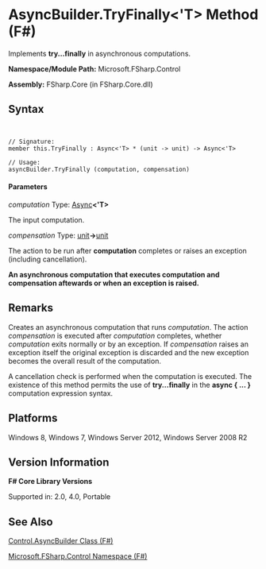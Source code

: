 # AsyncBuilder.TryFinally<'T> Method (F#)

Implements **try...finally** in asynchronous computations.

**Namespace/Module Path:** Microsoft.FSharp.Control

**Assembly:** FSharp.Core (in FSharp.Core.dll)


## Syntax


```


// Signature:
member this.TryFinally : Async<'T> * (unit -> unit) -> Async<'T>

// Usage:
asyncBuilder.TryFinally (computation, compensation)

```



#### Parameters
*computation*
Type: [Async](http://msdn.microsoft.com/en-us/library/e0b28ea2-dea5-4021-b2b9-d7d4761babde)**&lt;'T&gt;**


The input computation.


*compensation*
Type: [unit](http://msdn.microsoft.com/en-us/library/00b837c2-6c8a-483a-87d3-0479c64037a7)**-&gt;**[unit](http://msdn.microsoft.com/en-us/library/00b837c2-6c8a-483a-87d3-0479c64037a7)


The action to be run after **computation** completes or raises an exception (including cancellation).



**An asynchronous computation that executes computation and compensation aftewards or when an exception is raised.**
## Remarks
Creates an asynchronous computation that runs *computation*. The action *compensation* is executed after *computation* completes, whether *computation* exits normally or by an exception. If *compensation* raises an exception itself the original exception is discarded and the new exception becomes the overall result of the computation.

A cancellation check is performed when the computation is executed. The existence of this method permits the use of **try...finally** in the **async { ... }** computation expression syntax.


## Platforms
Windows 8, Windows 7, Windows Server 2012, Windows Server 2008 R2


## Version Information
**F# Core Library Versions**

Supported in: 2.0, 4.0, Portable




## See Also
[Control.AsyncBuilder Class &#40;F&#35;&#41;](Control.AsyncBuilder+Class+%28FSharp%29.md)

[Microsoft.FSharp.Control Namespace &#40;F&#35;&#41;](Microsoft.FSharp.Control+Namespace+%28FSharp%29.md)

